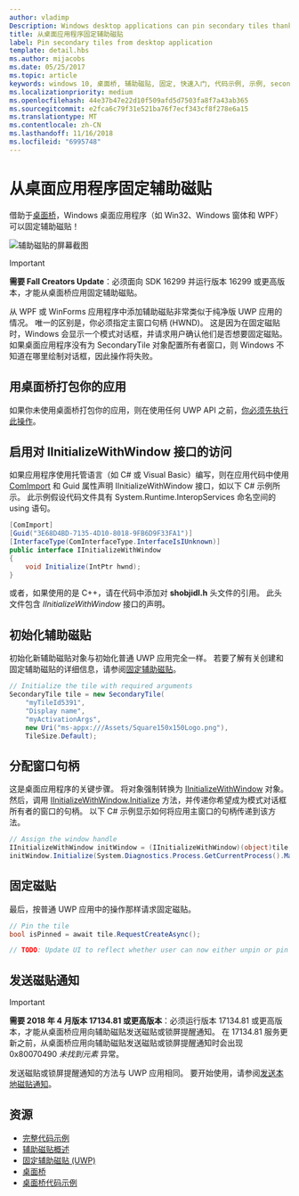 ```yaml
---
author: vladimp
Description: Windows desktop applications can pin secondary tiles thanks to the Desktop Bridge!
title: 从桌面应用程序固定辅助磁贴
label: Pin secondary tiles from desktop application
template: detail.hbs
ms.author: mijacobs
ms.date: 05/25/2017
ms.topic: article
keywords: windows 10, 桌面桥, 辅助磁贴, 固定, 快速入门, 代码示例, 示例, secondarytile, 桌面应用程序, win32, winforms, wpf
ms.localizationpriority: medium
ms.openlocfilehash: 44e37b47e22d10f509afd5d7503fa8f7a43ab365
ms.sourcegitcommit: e2fca6c79f31e521ba76f7ecf343cf8f278e6a15
ms.translationtype: MT
ms.contentlocale: zh-CN
ms.lasthandoff: 11/16/2018
ms.locfileid: "6995748"
---
```

# <a name="pin-secondary-tiles-from-desktop-application"></a>从桌面应用程序固定辅助磁贴


借助于[桌面桥](https://developer.microsoft.com/windows/bridges/desktop)，Windows 桌面应用程序（如 Win32、Windows 窗体和 WPF）可以固定辅助磁贴！

![辅助磁贴的屏幕截图](images/secondarytiles.png)

> [!IMPORTANT]
> **需要 Fall Creators Update**：必须面向 SDK 16299 并运行版本 16299 或更高版本，才能从桌面桥应用固定辅助磁贴。

从 WPF 或 WinForms 应用程序中添加辅助磁贴非常类似于纯净版 UWP 应用的情况。 唯一的区别是，你必须指定主窗口句柄 (HWND)。 这是因为在固定磁贴时，Windows 会显示一个模式对话框，并请求用户确认他们是否想要固定磁贴。 如果桌面应用程序没有为 SecondaryTile 对象配置所有者窗口，则 Windows 不知道在哪里绘制对话框，因此操作将失败。


## <a name="package-your-app-with-desktop-bridge"></a>用桌面桥打包你的应用

如果你未使用桌面桥打包你的应用，则在使用任何 UWP API 之前，[你必须先执行此操作](https://docs.microsoft.com/windows/uwp/porting/desktop-to-uwp-root)。


## <a name="enable-access-to-iinitializewithwindow-interface"></a>启用对 IInitializeWithWindow 接口的访问

如果应用程序使用托管语言（如 C# 或 Visual Basic）编写，则在应用代码中使用 [ComImport](https://msdn.microsoft.com/library/system.runtime.interopservices.comimportattribute.aspx) 和 Guid 属性声明 IInitializeWithWindow 接口，如以下 C# 示例所示。 此示例假设代码文件具有 System.Runtime.InteropServices 命名空间的 using 语句。

```csharp
[ComImport]
[Guid("3E68D4BD-7135-4D10-8018-9FB6D9F33FA1")]
[InterfaceType(ComInterfaceType.InterfaceIsIUnknown)]
public interface IInitializeWithWindow
{
    void Initialize(IntPtr hwnd);
}
```

或者，如果使用的是 C++，请在代码中添加对 **shobjidl.h** 头文件的引用。 此头文件包含 *IInitializeWithWindow* 接口的声明。


## <a name="initialize-the-secondary-tile"></a>初始化辅助磁贴

初始化新辅助磁贴对象与初始化普通 UWP 应用完全一样。 若要了解有关创建和固定辅助磁贴的详细信息，请参阅[固定辅助磁贴](secondary-tiles-pinning.md)。

```csharp
// Initialize the tile with required arguments
SecondaryTile tile = new SecondaryTile(
    "myTileId5391",
    "Display name",
    "myActivationArgs",
    new Uri("ms-appx:///Assets/Square150x150Logo.png"),
    TileSize.Default);
```


## <a name="assign-the-window-handle"></a>分配窗口句柄

这是桌面应用程序的关键步骤。 将对象强制转换为 [IInitializeWithWindow](https://msdn.microsoft.com/library/windows/desktop/hh706981.aspx) 对象。 然后，调用 [IInitializeWithWindow.Initialize](https://msdn.microsoft.com/library/windows/desktop/hh706982.aspx) 方法，并传递你希望成为模式对话框所有者的窗口的句柄。 以下 C# 示例显示如何将应用主窗口的句柄传递到该方法。

```csharp
// Assign the window handle
IInitializeWithWindow initWindow = (IInitializeWithWindow)(object)tile;
initWindow.Initialize(System.Diagnostics.Process.GetCurrentProcess().MainWindowHandle);
```


## <a name="pin-the-tile"></a>固定磁贴

最后，按普通 UWP 应用中的操作那样请求固定磁贴。

```csharp
// Pin the tile
bool isPinned = await tile.RequestCreateAsync();

// TODO: Update UI to reflect whether user can now either unpin or pin
```


## <a name="send-tile-notifications"></a>发送磁贴通知

> [!IMPORTANT]
> **需要 2018 年 4 月版本 17134.81 或更高版本**：必须运行版本 17134.81 或更高版本，才能从桌面桥应用向辅助磁贴发送磁贴或锁屏提醒通知。 在 17134.81 服务更新之前，从桌面桥应用向辅助磁贴发送磁贴或锁屏提醒通知时会出现 0x80070490 *未找到元素* 异常。

发送磁贴或锁屏提醒通知的方法与 UWP 应用相同。 要开始使用，请参阅[发送本地磁贴通知](sending-a-local-tile-notification.md)。


## <a name="resources"></a>资源

* [完整代码示例](https://github.com/Microsoft/DesktopBridgeToUWP-Samples/tree/master/Samples/SecondaryTileSample)
* [辅助磁贴概述](secondary-tiles.md)
* [固定辅助磁贴 (UWP)](secondary-tiles-pinning.md)
* [桌面桥](https://developer.microsoft.com/windows/bridges/desktop)
* [桌面桥代码示例](https://github.com/Microsoft/DesktopBridgeToUWP-Samples)